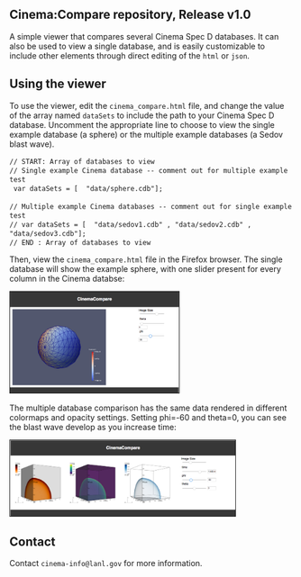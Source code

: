 ## Cinema:Compare repository, Release v1.0

A simple viewer that compares several Cinema Spec D databases. It can also be used to view a single database, and is easily customizable to include other elements through direct editing of the `html` or `json`.

## Using the viewer

To use the viewer, edit the `cinema_compare.html` file, and change the value of the array named `dataSets` to include the path to your Cinema Spec D database.  Uncomment the appropriate line to choose to view the single example database (a sphere) or the multiple example databases (a Sedov blast wave).  


```
// START: Array of databases to view
// Single example Cinema database -- comment out for multiple example test
 var dataSets = [  "data/sphere.cdb"];

// Multiple example Cinema databases -- comment out for single example test
// var dataSets = [  "data/sedov1.cdb" , "data/sedov2.cdb" , "data/sedov3.cdb"];
// END : Array of databases to view

```   			

Then, view the `cinema_compare.html` file in the Firefox browser.  The single database will show the example sphere, with one slider present for every column in the Cinema databse:

<img src="doc/img/single.png" width="300" border="1"/>

The multiple database comparison has the same data rendered in different colormaps and opacity settings.  Setting phi=-60 and theta=0, you can see the blast wave develop as you increase time:

<img src="doc/img/triple.png" width="400" border="1"/>

## Contact

Contact `cinema-info@lanl.gov` for more information.
